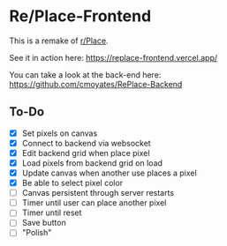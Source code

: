 # Re/Place-Frontend
This is a remake of [r/Place](https://www.reddit.com/r/place/).

See it in action here: https://replace-frontend.vercel.app/

You can take a look at the back-end here: https://github.com/cmoyates/RePlace-Backend

## To-Do
- [x] Set pixels on canvas
- [x] Connect to backend via websocket
- [x] Edit backend grid when place pixel
- [x] Load pixels from backend grid on load
- [x] Update canvas when another use places a pixel
- [x] Be able to select pixel color
- [ ] Canvas persistent through server restarts
- [ ] Timer until user can place another pixel
- [ ] Timer until reset
- [ ] Save button
- [ ] "Polish"
